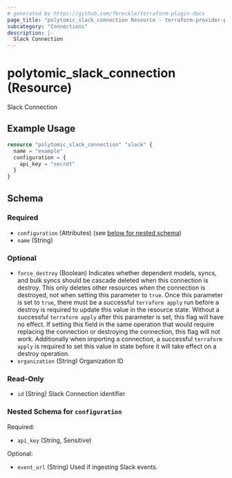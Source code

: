 ```yaml
---
# generated by https://github.com/fbreckle/terraform-plugin-docs
page_title: "polytomic_slack_connection Resource - terraform-provider-polytomic"
subcategory: "Connections"
description: |-
  Slack Connection
---
```


# polytomic_slack_connection (Resource)

Slack Connection

## Example Usage

```terraform
resource "polytomic_slack_connection" "slack" {
  name = "example"
  configuration = {
    api_key = "secret"
  }
}
```

<!-- schema generated by tfplugindocs -->
## Schema

### Required

- `configuration` (Attributes) (see [below for nested schema](#nestedatt--configuration))
- `name` (String)

### Optional

- `force_destroy` (Boolean) Indicates whether dependent models, syncs, and bulk syncs should be cascade deleted when this connection is destroy. This only deletes other resources when the connection is destroyed, not when setting this parameter to `true`. Once this parameter is set to `true`, there must be a successful `terraform apply` run before a destroy is required to update this value in the resource state. Without a successful `terraform apply` after this parameter is set, this flag will have no effect. If setting this field in the same operation that would require replacing the connection or destroying the connection, this flag will not work. Additionally when importing a connection, a successful `terraform apply` is required to set this value in state before it will take effect on a destroy operation.
- `organization` (String) Organization ID

### Read-Only

- `id` (String) Slack Connection identifier

<a id="nestedatt--configuration"></a>
### Nested Schema for `configuration`

Required:

- `api_key` (String, Sensitive)

Optional:

- `event_url` (String) Used if ingesting Slack events.


